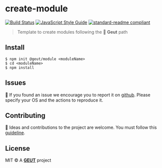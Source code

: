 # create-module

[![Build Status](https://travis-ci.com/geut/create-module.svg?branch=master)](https://travis-ci.com/geut/create-module)
[![JavaScript Style Guide](https://img.shields.io/badge/code_style-standard-brightgreen.svg)](https://standardjs.com)
[![standard-readme compliant](https://img.shields.io/badge/readme%20style-standard-brightgreen.svg?style=flat-square)](https://github.com/RichardLitt/standard-readme)

> Template to create modules following the :snail: **Geut** path

## <a name="install"></a> Install

```
$ npm init @geut/module <moduleName>
$ cd <moduleName>
$ npm install
```

## <a name="issues"></a> Issues

:bug: If you found an issue we encourage you to report it on [github](https://github.com/geut/create-module/issues). Please specify your OS and the actions to reproduce it.

## <a name="contribute"></a> Contributing

:busts_in_silhouette: Ideas and contributions to the project are welcome. You must follow this [guideline](https://github.com/geut/create-module/blob/master/CONTRIBUTING.md).

## License

MIT © A [**GEUT**](http://geutstudio.com/) project
